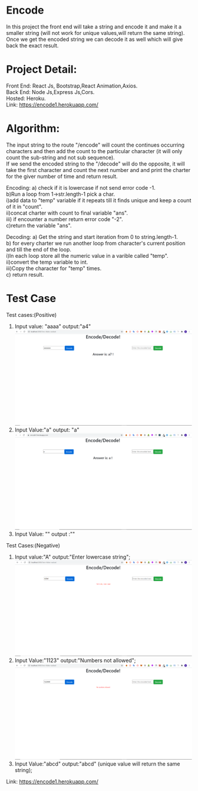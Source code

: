 # Encode
In this project the front end will take a string and encode it and make it a smaller string (will not work for unique values,will return the same string).  
Once we get the encoded string we can decode it as well which will give back the exact result.   
# Project Detail:
Front End: React Js, Bootstrap,React Animation,Axios.  
Back End: Node Js,Express Js,Cors.    
Hosted: Heroku.  
Link: https://encode1.herokuapp.com/  

# Algorithm:  
The input string to the route "/encode" will count the continues occurring characters and then add the count to the particular character (it will only count the sub-string and not sub sequence).   
If we send the encoded string to the "/decode" will do the opposite, it will take the first character and count the next number and and print the charter for the giver number of time and return result.     

Encoding:
a) check if it is lowercase if not send error code -1.  
b)Run a loop from 1->str.length-1 pick a char.   
	i)add data to "temp" variable if it repeats till it finds unique and keep a count of it in "count".  
	ii)concat charter with count to final variable "ans".  
	iii) if encounter a number return error code "-2".  
c)return the variable "ans".  

Decoding:
a) Get the string and start iteration from 0 to string.length-1.  
b) for every charter we run another loop from character's current position and till the end of the loop.  
	i)In each loop store all the numeric value in a varible called "temp".  
	ii)convert the temp variable to int.    
	iii)Copy the character for "temp" times.  
c) return result.  
# Test Case  
Test cases:(Positive)  
1) Input value: "aaaa" output:"a4" 
![alt text](https://github.com/Atreyarao/Encode/blob/master/Images/Screenshot%20(389).png)  
2) Input Value:"a" output: "a"  
![alt text](https://github.com/Atreyarao/Encode/blob/master/Images/Screenshot%20(395).png)
3) Input Value: "" output :""  

Test Cases:(Negative)
1) Input value:"A" output:"Enter lowercase string";  
![alt text](https://github.com/Atreyarao/Encode/blob/master/Images/Screenshot%20(393).png)
2) Input Value:"1123" output:"Numbers not allowed"; 
![alt text](https://github.com/Atreyarao/Encode/blob/master/Images/Screenshot%20(394).png)
4) Input Value:"abcd" output:"abcd" (unique value will return the same string);  


Link: https://encode1.herokuapp.com/





